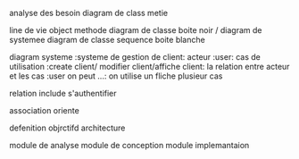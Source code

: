 analyse des besoin
diagram de class metie

line de vie 
object
methode
diagram de classe boite noir / diagram de systemee
diagram de classe sequence boite blanche

diagram 
systeme :systeme de gestion de client:
acteur :user:
cas de utilisation :create client/ modifier client/affiche client:
la relation entre acteur et les cas :user on peut ...: on utilise un fliche
plusieur cas


relation include s'authentifier

association oriente

defenition
objrctifd
architecture

module de analyse
module de conception
module implemantaion
